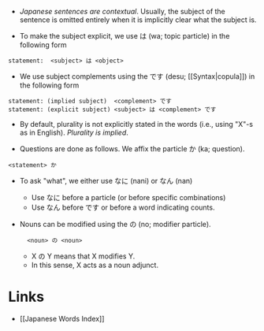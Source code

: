 * *Japanese sentences are contextual*. Usually, the subject of the sentence is omitted entirely when it is implicitly clear what the subject is. 

* To make the subject explicit, we use は (wa; topic particle) in the following form

```
statement:  <subject> は <object>    
```

* We use subject complements using the です (desu; [[Syntax|copula]]) in the following form
```
statement: (implied subject)  <complement> です
statement: (explicit subject) <subject> は <complement> です
```

* By default, plurality is not explicitly stated in the words (i.e., using "X"-s as in English). *Plurality is implied*.

* Questions are done as follows. We affix the particle か (ka; question). 
```
<statement> か
```
* To ask "what", we either use なに (nani) or なん (nan)
	* Use なに before a particle (or before specific combinations)
	* Use なん before です or before a word indicating counts.

* Nouns can be modified using the の (no; modifier particle). 
  ```
	<noun> の <noun>  
	```
	* X の Y means that X modifies Y.  
	* In this sense, X acts as a noun adjunct.
# Links
* [[Japanese Words Index]]